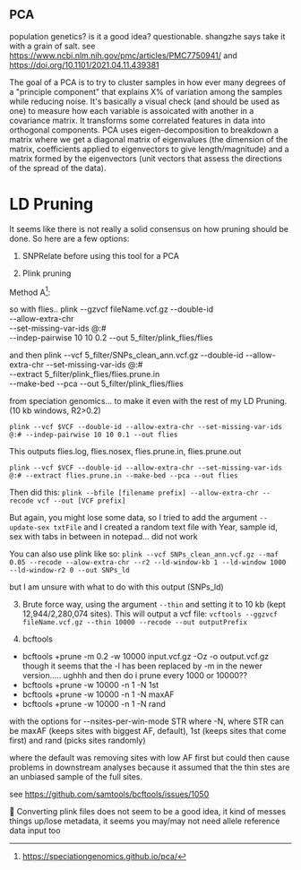## PCA

population genetics? is it a good idea? questionable. shangzhe says take it with a grain of salt. see https://www.ncbi.nlm.nih.gov/pmc/articles/PMC7750941/ and https://doi.org/10.1101/2021.04.11.439381

The goal of a PCA is to try to cluster samples in how ever many degrees of a "principle component" that explains X% of variation among the samples while reducing noise. It's basically a visual check (and should be used as one) to measure how each variable is assoicated with another in a covariance matrix. It transforms some correlated features in data into orthogonal components. PCA uses eigen-decomposition to breakdown a matrix where we get a diagonal matrix of eigenvalues (the dimension of the matrix, coefficients applied to eigenvectors to give length/magnitude) and a matrix formed by the eigenvectors (unit vectors that assess the directions of the spread of the data). 

# LD Pruning
It seems like there is not really a solid consensus on how pruning should be done. So here are a few options:

1. SNPRelate before using this tool for a PCA


2. Plink pruning

Method A[^1]:

so with flies..
plink --gzvcf fileName.vcf.gz 
--double-id \
--allow-extra-chr \
--set-missing-var-ids @:# \
--indep-pairwise 10 10 0.2 --out 5_filter/plink_flies/flies


and then
plink --vcf 5_filter/SNPs_clean_ann.vcf.gz --double-id --allow-extra-chr --set-missing-var-ids @:# \
--extract 5_filter/plink_flies/flies.prune.in \
--make-bed --pca --out 5_filter/plink_flies/flies

from speciation genomics... to make it even with the rest of my LD Pruning. (10 kb windows, R2>0.2)

`plink --vcf $VCF --double-id --allow-extra-chr --set-missing-var-ids @:# --indep-pairwise 10 10 0.1 --out flies`

This outputs flies.log, flies.nosex, flies.prune.in, flies.prune.out

`plink --vcf $VCF --double-id --allow-extra-chr --set-missing-var-ids @:# --extract flies.prune.in --make-bed --pca --out flies`

Then did this: `plink --bfile [filename prefix] --allow-extra-chr --recode vcf --out [VCF prefix]`

But again, you might lose some data, so I tried to add the argument `--update-sex txtFile` and I created a random text file with Year, sample id, sex with tabs in between in notepad... did not work

You can also use plink like so:
`plink --vcf SNPs_clean_ann.vcf.gz --maf 0.05 --recode --alow-extra-chr --r2 --ld-window-kb 1 --ld-window 1000 --ld-window-r2 0 --out SNPs_ld`

but I am unsure with what to do with this output (SNPs_ld)

3. Brute force way, using the argument `--thin` and setting it to 10 kb (kept 12,944/2,280,074 sites). This will output a vcf file: `vcftools --ggzvcf fileName.vcf.gz --thin 10000 --recode --out outputPrefix`
   
4. bcftools
- bcftools +prune -m 0.2 -w 10000 input.vcf.gz -Oz -o output.vcf.gz
though it seems that the -l has been replaced by -m in the newer version..... ughhh and then do i prune every 1000 or 10000?? 
- bcftools +prune -w 10000 -n 1 -N 1st
- bcftools +prune -w 10000 -n 1 -N maxAF
- bcftools +prune -w 10000 -n 1 -N rand

with the options for --nsites-per-win-mode STR 
where -N, 
where STR can be  maxAF (keeps sites with biggest AF, default), 1st (keeps sites that come first) and rand (picks sites randomly) 

  where the default was removing sites with low AF first but could then cause problems in downstream analyses because it assumed that the thin stes are an unbiased sample of the full sites. 

 see https://github.com/samtools/bcftools/issues/1050

:memo: Converting plink files does not seem to be a good idea, it kind of messes things up/lose metadata, it seems you may/may not need allele reference data input too 

[^1]:https://speciationgenomics.github.io/pca/
